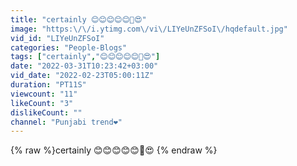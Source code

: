 ```yaml
---
title: "certainly 😊😊😊😊😊🥰😍"
image: "https:\/\/i.ytimg.com\/vi\/LIYeUnZFSoI\/hqdefault.jpg"
vid_id: "LIYeUnZFSoI"
categories: "People-Blogs"
tags: ["certainly","😊😊😊😊😊🥰😍"]
date: "2022-03-31T10:23:42+03:00"
vid_date: "2022-02-23T05:00:11Z"
duration: "PT11S"
viewcount: "11"
likeCount: "3"
dislikeCount: ""
channel: "Punjabi trend❤"
---
```

{% raw %}certainly 😊😊😊😊😊🥰😍 {% endraw %}
